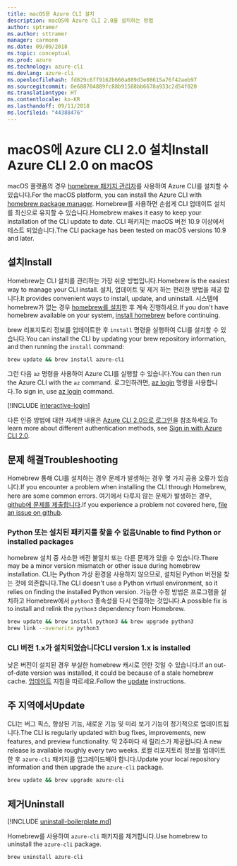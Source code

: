 ```yaml
---
title: macOS용 Azure CLI 설치
description: macOS에 Azure CLI 2.0을 설치하는 방법
author: sptramer
ms.author: sttramer
manager: carmonm
ms.date: 09/09/2018
ms.topic: conceptual
ms.prod: azure
ms.technology: azure-cli
ms.devlang: azure-cli
ms.openlocfilehash: fd829c6ff9162b660a889d3e08615a76f42aeb97
ms.sourcegitcommit: 0e688704889fc88b91588bb6678a933c2d54f020
ms.translationtype: HT
ms.contentlocale: ko-KR
ms.lasthandoff: 09/11/2018
ms.locfileid: "44388476"
---
```

# <a name="install-azure-cli-20-on-macos"></a><span data-ttu-id="240bb-103">macOS에 Azure CLI 2.0 설치</span><span class="sxs-lookup"><span data-stu-id="240bb-103">Install Azure CLI 2.0 on macOS</span></span>

<span data-ttu-id="240bb-104">macOS 플랫폼의 경우 [homebrew 패키지 관리자](https://brew.sh)를 사용하여 Azure CLI를 설치할 수 있습니다.</span><span class="sxs-lookup"><span data-stu-id="240bb-104">For the macOS platform, you can install the Azure CLI with [homebrew package manager](https://brew.sh).</span></span> <span data-ttu-id="240bb-105">Homebrew를 사용하면 손쉽게 CLI 업데이트 설치를 최신으로 유지할 수 있습니다.</span><span class="sxs-lookup"><span data-stu-id="240bb-105">Homebrew makes it easy to keep your installation of the CLI update to date.</span></span> <span data-ttu-id="240bb-106">CLI 패키지는 macOS 버전 10.9 이상에서 테스트 되었습니다.</span><span class="sxs-lookup"><span data-stu-id="240bb-106">The CLI package has been tested on macOS versions 10.9 and later.</span></span>

## <a name="install"></a><span data-ttu-id="240bb-107">설치</span><span class="sxs-lookup"><span data-stu-id="240bb-107">Install</span></span>

<span data-ttu-id="240bb-108">Homebrew는 CLI 설치를 관리하는 가장 쉬운 방법입니다.</span><span class="sxs-lookup"><span data-stu-id="240bb-108">Homebrew is the easiest way to manage your CLI install.</span></span> <span data-ttu-id="240bb-109">설치, 업데이트 및 제거 하는 편리한 방법을 제공 합니다.</span><span class="sxs-lookup"><span data-stu-id="240bb-109">It provides convenient ways to install, update, and uninstall.</span></span>
<span data-ttu-id="240bb-110">시스템에 homebrew가 없는 경우 [homebrew를 설치](https://docs.brew.sh/Installation.html)한 후 계속 진행하세요.</span><span class="sxs-lookup"><span data-stu-id="240bb-110">If you don't have homebrew available on your system, [install homebrew](https://docs.brew.sh/Installation.html) before continuing.</span></span>

<span data-ttu-id="240bb-111">brew 리포지토리 정보를 업데이트한 후 `install` 명령을 실행하여 CLI를 설치할 수 있습니다.</span><span class="sxs-lookup"><span data-stu-id="240bb-111">You can install the CLI by updating your brew repository information, and then running the `install` command:</span></span>

```bash
brew update && brew install azure-cli
```

<span data-ttu-id="240bb-112">그런 다음 `az` 명령을 사용하여 Azure CLI를 실행할 수 있습니다.</span><span class="sxs-lookup"><span data-stu-id="240bb-112">You can then run the Azure CLI with the `az` command.</span></span> <span data-ttu-id="240bb-113">로그인하려면, [az login](/cli/azure/reference-index#az-login) 명령을 사용합니다.</span><span class="sxs-lookup"><span data-stu-id="240bb-113">To sign in, use [az login](/cli/azure/reference-index#az-login) command.</span></span>

[!INCLUDE [interactive-login](includes/interactive-login.md)]

<span data-ttu-id="240bb-114">다른 인증 방법에 대한 자세한 내용은 [Azure CLI 2.0으로 로그인](authenticate-azure-cli.md)을 참조하세요.</span><span class="sxs-lookup"><span data-stu-id="240bb-114">To learn more about different authentication methods, see [Sign in with Azure CLI 2.0](authenticate-azure-cli.md).</span></span>

## <a name="troubleshooting"></a><span data-ttu-id="240bb-115">문제 해결</span><span class="sxs-lookup"><span data-stu-id="240bb-115">Troubleshooting</span></span>

<span data-ttu-id="240bb-116">Homebrew 통해 CLI를 설치하는 경우 문제가 발생하는 경우 몇 가지 공용 오류가 있습니다.</span><span class="sxs-lookup"><span data-stu-id="240bb-116">If you encounter a problem when installing the CLI through Homebrew, here are some common errors.</span></span> <span data-ttu-id="240bb-117">여기에서 다루지 않는 문제가 발생하는 경우, [github에 문제를 제출합니다](https://github.com/Azure/azure-cli/issues).</span><span class="sxs-lookup"><span data-stu-id="240bb-117">If you experience a problem not covered here, [file an issue on github](https://github.com/Azure/azure-cli/issues).</span></span>

### <a name="unable-to-find-python-or-installed-packages"></a><span data-ttu-id="240bb-118">Python 또는 설치된 패키지를 찾을 수 없음</span><span class="sxs-lookup"><span data-stu-id="240bb-118">Unable to find Python or installed packages</span></span>

<span data-ttu-id="240bb-119">homebrew 설치 중 사소한 버전 불일치 또는 다른 문제가 있을 수 있습니다.</span><span class="sxs-lookup"><span data-stu-id="240bb-119">There may be a minor version mismatch or other issue during homebrew installation.</span></span> <span data-ttu-id="240bb-120">CLI는 Python 가상 환경을 사용하지 않으므로, 설치된 Python 버전을 찾는 것에 의존합니다.</span><span class="sxs-lookup"><span data-stu-id="240bb-120">The CLI doesn't use a Python virtual environment, so it relies on finding the installed Python version.</span></span> <span data-ttu-id="240bb-121">가능한 수정 방법은 프로그램을 설치하고 Homebrew에서 `python3` 종속성을 다시 연결하는 것입니다.</span><span class="sxs-lookup"><span data-stu-id="240bb-121">A possible fix is to install and relink the `python3` dependency from Homebrew.</span></span>

```bash
brew update && brew install python3 && brew upgrade python3
brew link --overwrite python3
```

### <a name="cli-version-1x-is-installed"></a><span data-ttu-id="240bb-122">CLI 버전 1.x가 설치되었습니다</span><span class="sxs-lookup"><span data-stu-id="240bb-122">CLI version 1.x is installed</span></span>

<span data-ttu-id="240bb-123">낮은 버전이 설치된 경우 부실한 homebrew 캐시로 인한 것일 수 있습니다.</span><span class="sxs-lookup"><span data-stu-id="240bb-123">If an out-of-date version was installed, it could be because of a stale homebrew cache.</span></span> <span data-ttu-id="240bb-124">[업데이트](#Update) 지침을 따르세요.</span><span class="sxs-lookup"><span data-stu-id="240bb-124">Follow the [update](#Update) instructions.</span></span>

## <a name="update"></a><span data-ttu-id="240bb-125">주 지역에서</span><span class="sxs-lookup"><span data-stu-id="240bb-125">Update</span></span>

<span data-ttu-id="240bb-126">CLI는 버그 픽스, 향상된 기능, 새로운 기능 및 미리 보기 기능이 정기적으로 업데이트됩니다.</span><span class="sxs-lookup"><span data-stu-id="240bb-126">The CLI is regularly updated with bug fixes, improvements, new features, and preview functionality.</span></span> <span data-ttu-id="240bb-127">약 2주마다 새 릴리스가 제공됩니다.</span><span class="sxs-lookup"><span data-stu-id="240bb-127">A new release is available roughly every two weeks.</span></span> <span data-ttu-id="240bb-128">로컬 리포지토리 정보를 업데이트한 후 `azure-cli` 패키지를 업그레이드해야 합니다.</span><span class="sxs-lookup"><span data-stu-id="240bb-128">Update your local repository information and then upgrade the `azure-cli` package.</span></span>

```bash
brew update && brew upgrade azure-cli
```

## <a name="uninstall"></a><span data-ttu-id="240bb-129">제거</span><span class="sxs-lookup"><span data-stu-id="240bb-129">Uninstall</span></span>

[!INCLUDE [uninstall-boilerplate.md](includes/uninstall-boilerplate.md)]

<span data-ttu-id="240bb-130">Homebrew를 사용하여 `azure-cli` 패키지를 제거합니다.</span><span class="sxs-lookup"><span data-stu-id="240bb-130">Use homebrew to uninstall the `azure-cli` package.</span></span>

```bash
brew uninstall azure-cli
```
